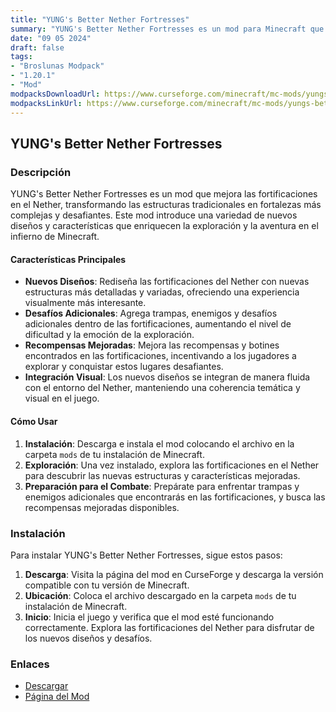 ```yaml
---
title: "YUNG's Better Nether Fortresses"
summary: "YUNG's Better Nether Fortresses es un mod para Minecraft que mejora las fortificaciones en el Nether, introduciendo nuevos diseños, estructuras más detalladas y desafíos adicionales, para ofrecer una experiencia de exploración y aventura más intensa."
date: "09 05 2024"
draft: false
tags:
- "Broslunas Modpack"
- "1.20.1"
- "Mod"
modpacksDownloadUrl: https://www.curseforge.com/minecraft/mc-mods/yungs-better-nether-fortresses/files/all?page=1&pageSize=20&version=1.20.1&gameVersionTypeId=1
modpacksLinkUrl: https://www.curseforge.com/minecraft/mc-mods/yungs-better-nether-fortresses
---
```


## YUNG's Better Nether Fortresses

### Descripción

YUNG's Better Nether Fortresses es un mod que mejora las fortificaciones en el Nether, transformando las estructuras tradicionales en fortalezas más complejas y desafiantes. Este mod introduce una variedad de nuevos diseños y características que enriquecen la exploración y la aventura en el infierno de Minecraft.

#### Características Principales

- **Nuevos Diseños**: Rediseña las fortificaciones del Nether con nuevas estructuras más detalladas y variadas, ofreciendo una experiencia visualmente más interesante.
- **Desafíos Adicionales**: Agrega trampas, enemigos y desafíos adicionales dentro de las fortificaciones, aumentando el nivel de dificultad y la emoción de la exploración.
- **Recompensas Mejoradas**: Mejora las recompensas y botines encontrados en las fortificaciones, incentivando a los jugadores a explorar y conquistar estos lugares desafiantes.
- **Integración Visual**: Los nuevos diseños se integran de manera fluida con el entorno del Nether, manteniendo una coherencia temática y visual en el juego.

#### Cómo Usar

1. **Instalación**: Descarga e instala el mod colocando el archivo en la carpeta `mods` de tu instalación de Minecraft.
2. **Exploración**: Una vez instalado, explora las fortificaciones en el Nether para descubrir las nuevas estructuras y características mejoradas.
3. **Preparación para el Combate**: Prepárate para enfrentar trampas y enemigos adicionales que encontrarás en las fortificaciones, y busca las recompensas mejoradas disponibles.

### Instalación

Para instalar YUNG's Better Nether Fortresses, sigue estos pasos:

1. **Descarga**: Visita la página del mod en CurseForge y descarga la versión compatible con tu versión de Minecraft.
2. **Ubicación**: Coloca el archivo descargado en la carpeta `mods` de tu instalación de Minecraft.
3. **Inicio**: Inicia el juego y verifica que el mod esté funcionando correctamente. Explora las fortificaciones del Nether para disfrutar de los nuevos diseños y desafíos.

### Enlaces

- [Descargar](https://www.curseforge.com/minecraft/mc-mods/yungs-better-nether-fortresses/files/all?page=1&pageSize=20&version=1.20.1&gameVersionTypeId=1)
- [Página del Mod](https://www.curseforge.com/minecraft/mc-mods/yungs-better-nether-fortresses)
